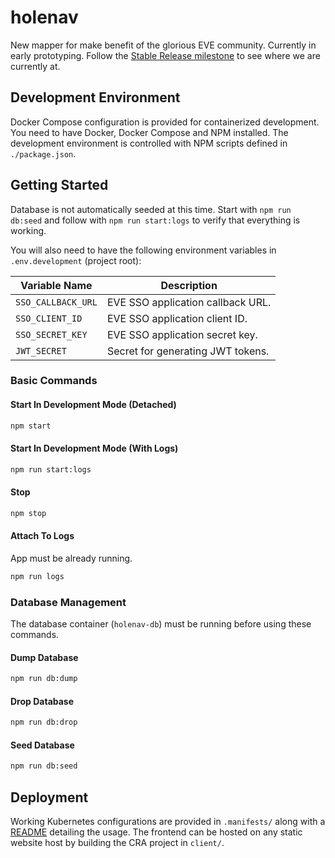 # holenav

New mapper for make benefit of the glorious EVE community. Currently in early prototyping. Follow the [Stable Release milestone](https://github.com/joonashak/holenav/milestone/1) to see where we are currently at.

## Development Environment

Docker Compose configuration is provided for containerized development. You need to have Docker, Docker Compose and NPM installed. The development environment is controlled with NPM scripts defined in `./package.json`.

## Getting Started

Database is not automatically seeded at this time. Start with `npm run db:seed` and follow with `npm run start:logs` to verify that everything is working.

You will also need to have the following environment variables in `.env.development` (project root):

|Variable Name|Description|
|-|-|
|`SSO_CALLBACK_URL`|EVE SSO application callback URL.|
|`SSO_CLIENT_ID`|EVE SSO application client ID.|
|`SSO_SECRET_KEY`|EVE SSO application secret key.|
|`JWT_SECRET`|Secret for generating JWT tokens.|

### Basic Commands

#### Start In Development Mode (Detached)

```bash
npm start
```

#### Start In Development Mode (With Logs)

```bash
npm run start:logs
```

#### Stop

```bash
npm stop
```

#### Attach To Logs

App must be already running.

```bash
npm run logs
```

### Database Management

The database container (`holenav-db`) must be running before using these commands.

#### Dump Database

```bash
npm run db:dump
```

#### Drop Database

```bash
npm run db:drop
```

#### Seed Database

```bash
npm run db:seed
```

## Deployment

Working Kubernetes configurations are provided in `.manifests/` along with a [README](.manifests/README.md) detailing the usage. The frontend can be hosted on any static website host by building the CRA project in `client/`.
